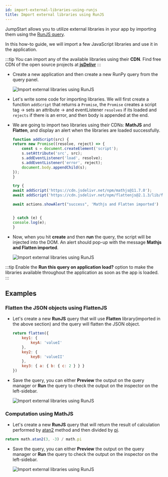 ```yaml
---
id: import-external-libraries-using-runjs
title: Import external libraries using RunJS
---
```


JumpStart allows you to utilize external libraries in your app by importing them using the [RunJS query](/docs/data-sources/run-js).

In this how-to guide, we will import a few JavaScript libraries and use it in the application.

:::tip
You can import any of the available libraries using their **CDN**. Find free CDN of the open source projects at **[jsDelivr](https://www.jsdelivr.com/)**
:::

- Create a new application and then create a new RunPy query from the query panel.
    <div style={{textAlign: 'center'}}>

    <img className="screenshot-full" src="/img/how-to/import-js/newquery.png" alt="Import external libraries using RunJS" />

    </div>

- Let's write some code for importing libraries. We will first create a function `addScript` that returns a `Promise`, the `Promise` creates a script tag -> sets an attribute -> and eventListener `resolves` if its loaded and `rejects` if there is an error, and then body is appended at the end.
- We are going to import two libraries using their CDNs: **MathJS** and **Flatten**, and display an alert when the libraries are loaded successfully.
    ```js
    function addScript(src) {
    return new Promise((resolve, reject) => {
        const s = document.createElement('script');
        s.setAttribute('src', src);
        s.addEventListener('load', resolve);
        s.addEventListener('error', reject);
        document.body.appendChild(s);
    });
    }

    try {
    await addScript('https://cdn.jsdelivr.net/npm/mathjs@11.7.0');
    await addScript('https://cdn.jsdelivr.net/npm/flattenjs@2.1.3/lib/flatten.min.js');

    await actions.showAlert("success", 'Mathjs and Flatten imported')
    
    
    } catch (e) {
    console.log(e);
    }
    ```

- Now, when you hit **create** and then **run** the query, the script will be injected into the DOM. An alert should pop-up with the message **Mathjs and Flatten imported**.
    
    <div style={{textAlign: 'center'}}>

    <img className="screenshot-full" src="/img/how-to/import-js/imported.png" alt="Import external libraries using RunJS"/>

    </div>
    
:::tip
Enable the **Run this query on application load?** option to make the libraries available throughout the application as soon as the app is loaded.
:::

## Examples

### Flatten the JSON objects using FlattenJS

- Let's create a new **RunJS** query that will use **Flatten** library(imported in the above section) and the query will flatten the JSON object.
    ```js
    return flatten({
        key1: {
            keyA: 'valueI'
        },
        key2: {
            keyB: 'valueII'
        },
        key3: { a: { b: { c: 2 } } }
    })
    ```
- Save the query, you can either **Preview** the output on the query manager or **Run** the query to check the output on the inspector on the left-sidebar.

    <div style={{textAlign: 'center'}}>

    <img className="screenshot-full" src="/img/how-to/import-js/flatten.png" alt="Import external libraries using RunJS"/>

    </div>

### Computation using MathJS

- Let's create a new **RunJS** query that will return the result of calculation performed by [atan2](https://developer.mozilla.org/en-US/docs/Web/JavaScript/Reference/Global_Objects/Math/atan2) method and then divided by [pi](https://developer.mozilla.org/en-US/docs/Web/JavaScript/Reference/Global_Objects/Math/PI).
```js
return math.atan2(3, -3) / math.pi
```

- Save the query, you can either **Preview** the output on the query manager or **Run** the query to check the output on the inspector on the left-sidebar.

    <div style={{textAlign: 'center'}}>

    <img className="screenshot-full" src="/img/how-to/import-js/mathjs.png" alt="Import external libraries using RunJS"/>

    </div>
    